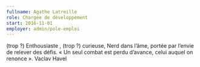 ```yaml
---
fullname: Agathe Latreille
role: Chargée de développement
start: 2016-11-01
employer: admin/pole-emploi
---
```


(trop ?) Enthousiaste , (trop ?) curieuse, Nerd dans l’âme, portée par l’envie de relever des défis.
« Un seul combat est perdu d’avance, celui auquel on renonce ». Vaclav Havel
